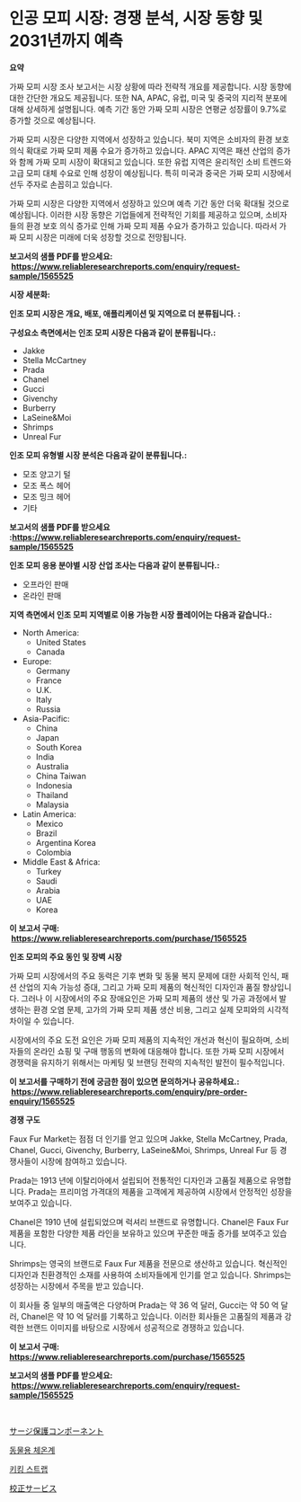 <p><h1>인공 모피 시장: 경쟁 분석, 시장 동향 및 2031년까지 예측</h1></p><p><strong>요약</strong></p>
<p><p>가짜 모피 시장 조사 보고서는 시장 상황에 따라 전략적 개요를 제공합니다. 시장 동향에 대한 간단한 개요도 제공됩니다. 또한 NA, APAC, 유럽, 미국 및 중국의 지리적 분포에 대해 상세하게 설명됩니다. 예측 기간 동안 가짜 모피 시장은 연평균 성장률이 9.7%로 증가할 것으로 예상됩니다.</p><p>가짜 모피 시장은 다양한 지역에서 성장하고 있습니다. 북미 지역은 소비자의 환경 보호 의식 확대로 가짜 모피 제품 수요가 증가하고 있습니다. APAC 지역은 패션 산업의 증가와 함께 가짜 모피 시장이 확대되고 있습니다. 또한 유럽 지역은 윤리적인 소비 트렌드와 고급 모피 대체 수요로 인해 성장이 예상됩니다. 특히 미국과 중국은 가짜 모피 시장에서 선두 주자로 손꼽히고 있습니다.</p><p>가짜 모피 시장은 다양한 지역에서 성장하고 있으며 예측 기간 동안 더욱 확대될 것으로 예상됩니다. 이러한 시장 동향은 기업들에게 전략적인 기회를 제공하고 있으며, 소비자들의 환경 보호 의식 증가로 인해 가짜 모피 제품 수요가 증가하고 있습니다. 따라서 가짜 모피 시장은 미래에 더욱 성장할 것으로 전망됩니다.</p></p>
<p><strong>보고서의 샘플 PDF를 받으세요: &nbsp;<a href="https://www.reliableresearchreports.com/enquiry/request-sample/1565525">https://www.reliableresearchreports.com/enquiry/request-sample/1565525</a></strong></p>
<p><strong>시장 세분화:</strong></p>
<p><strong> 인조 모피 시장은 개요, 배포, 애플리케이션 및 지역으로 더 분류됩니다. :</strong></p>
<p><strong>구성요소 측면에서는 인조 모피 시장은 다음과 같이 분류됩니다.:</strong></p>
<p><ul><li>Jakke</li><li>Stella McCartney</li><li>Prada</li><li>Chanel</li><li>Gucci</li><li>Givenchy</li><li>Burberry</li><li>LaSeine&Moi</li><li>Shrimps</li><li>Unreal Fur</li></ul></p>
<p><strong> 인조 모피 유형별 시장 분석은 다음과 같이 분류됩니다.:</strong></p>
<p><ul><li>모조 양고기 털</li><li>모조 폭스 헤어</li><li>모조 밍크 헤어</li><li>기타</li></ul></p>
<p><strong>보고서의 샘플 PDF를 받으세요 :<a href="https://www.reliableresearchreports.com/enquiry/request-sample/1565525">https://www.reliableresearchreports.com/enquiry/request-sample/1565525</a></strong></p>
<p><strong> 인조 모피 응용 분야별 시장 산업 조사는 다음과 같이 분류됩니다.:</strong></p>
<p><ul><li>오프라인 판매</li><li>온라인 판매</li></ul></p>
<p><strong>지역 측면에서 인조 모피 지역별로 이용 가능한 시장 플레이어는 다음과 같습니다.:</strong></p>
<p><ul>
    <li>
        North America:
        <ul>
            <li>United States</li>
            <li>Canada</li>
        </ul>
    </li>
    <li>
        Europe:
        <ul>
            <li>Germany</li>
            <li>France</li>
            <li>U.K.</li>
            <li>Italy</li>
            <li>Russia</li>
        </ul>
    </li>
    <li>
        Asia-Pacific:
        <ul>
            <li>China</li>
            <li>Japan</li>
            <li>South Korea</li>
            <li>India</li>
            <li>Australia</li>
            <li>China Taiwan</li>
            <li>Indonesia</li>
            <li>Thailand</li>
            <li>Malaysia</li>
        </ul>
    </li>
    <li>
        Latin America:
        <ul>
            <li>Mexico</li>
            <li>Brazil</li>
            <li>Argentina Korea</li>
            <li>Colombia</li>
        </ul>
    </li>
    <li>
        Middle East & Africa:
        <ul>
            <li>Turkey</li>
            <li>Saudi</li>
            <li>Arabia</li>
            <li>UAE</li>
            <li>Korea</li>
        </ul>
    </li>
    </ul></p>
<p><strong>이 보고서 구매: &nbsp;<a href="https://www.reliableresearchreports.com/purchase/1565525">https://www.reliableresearchreports.com/purchase/1565525</a></strong></p>
<p><strong>인조 모피의 주요 동인 및 장벽 시장</strong></p>
<p><p>가짜 모피 시장에서의 주요 동력은 기후 변화 및 동물 복지 문제에 대한 사회적 인식, 패션 산업의 지속 가능성 증대, 그리고 가짜 모피 제품의 혁신적인 디자인과 품질 향상입니다. 그러나 이 시장에서의 주요 장애요인은 가짜 모피 제품의 생산 및 가공 과정에서 발생하는 환경 오염 문제, 고가의 가짜 모피 제품 생산 비용, 그리고 실제 모피와의 시각적 차이일 수 있습니다.</p><p>시장에서의 주요 도전 요인은 가짜 모피 제품의 지속적인 개선과 혁신이 필요하며, 소비자들의 온라인 쇼핑 및 구매 행동의 변화에 대응해야 합니다. 또한 가짜 모피 시장에서 경쟁력을 유지하기 위해서는 마케팅 및 브랜딩 전략의 지속적인 발전이 필수적입니다.</p></p>
<p><strong>이 보고서를 구매하기 전에 궁금한 점이 있으면 문의하거나 공유하세요.: &nbsp;<a href="https://www.reliableresearchreports.com/enquiry/pre-order-enquiry/1565525">https://www.reliableresearchreports.com/enquiry/pre-order-enquiry/1565525</a></strong></p>
<p><strong>경쟁 구도</strong></p>
<p><p>Faux Fur Market는 점점 더 인기를 얻고 있으며 Jakke, Stella McCartney, Prada, Chanel, Gucci, Givenchy, Burberry, LaSeine&Moi, Shrimps, Unreal Fur 등 경쟁사들이 시장에 참여하고 있습니다.</p><p>Prada는 1913 년에 이탈리아에서 설립되어 전통적인 디자인과 고품질 제품으로 유명합니다. Prada는 프리미엄 가격대의 제품을 고객에게 제공하여 시장에서 안정적인 성장을 보여주고 있습니다. </p><p>Chanel은 1910 년에 설립되었으며 럭셔리 브랜드로 유명합니다. Chanel은 Faux Fur 제품을 포함한 다양한 제품 라인을 보유하고 있으며 꾸준한 매출 증가를 보여주고 있습니다.</p><p>Shrimps는 영국의 브랜드로 Faux Fur 제품을 전문으로 생산하고 있습니다. 혁신적인 디자인과 친환경적인 소재를 사용하여 소비자들에게 인기를 얻고 있습니다. Shrimps는 성장하는 시장에서 주목을 받고 있습니다.</p><p>이 회사들 중 일부의 매출액은 다양하며 Prada는 약 36 억 달러, Gucci는 약 50 억 달러, Chanel은 약 10 억 달러를 기록하고 있습니다. 이러한 회사들은 고품질의 제품과 강력한 브랜드 이미지를 바탕으로 시장에서 성공적으로 경쟁하고 있습니다.</p></p>
<p><strong>이 보고서 구매: &nbsp; <a href="https://www.reliableresearchreports.com/purchase/1565525">https://www.reliableresearchreports.com/purchase/1565525</a></strong></p>
<p><strong>보고서의 샘플 PDF를 받으세요: &nbsp;<a href="https://www.reliableresearchreports.com/enquiry/request-sample/1565525">https://www.reliableresearchreports.com/enquiry/request-sample/1565525</a></strong><strong></strong></p>
<p>&nbsp;</p>
<p><p><a href="https://github.com/marbadji/Market-Research-Report-List-1/blob/main/18427445944.md">サージ保護コンポーネント</a></p><p><a href="https://medium.com/@giovanileannon/%EC%88%98%EC%9D%98%ED%95%99%EC%9A%A9-%EC%B2%B4%EC%98%A8%EA%B3%84-%EC%8B%9C%EC%9E%A5-%EA%B7%9C%EB%AA%A8-%EC%8B%9C%EC%9E%A5-%EC%A0%84%EB%A7%9D-%EB%B0%8F-%EC%8B%9C%EC%9E%A5-%EC%98%88%EC%B8%A1-2024%EB%85%84%EB%B6%80%ED%84%B0-2031%EB%85%84%EA%B9%8C%EC%A7%80-8e65dbf2a5b7">동물용 체온계</a></p><p><a href="https://medium.com/@angelardelean202220221/%ED%82%A5-%EC%8A%A4%ED%8A%B8%EB%9E%A9-%EC%8B%9C%EC%9E%A5-%EA%B7%9C%EB%AA%A8%EB%8A%94-%EA%B8%80%EB%A1%9C%EB%B2%8C-%EC%82%B0%EC%97%85%EC%97%90%EC%84%9C-%EC%B5%9C%EC%A0%81%EC%9D%98-%EB%A7%88%EC%BC%80%ED%8C%85-%EC%B1%84%EB%84%90%EC%9D%84-%EB%82%98%ED%83%80%EB%83%85%EB%8B%88%EB%8B%A4-87dd3a96fce3">키킹 스트랩</a></p><p><a href="https://github.com/KaydenJohns1964/Market-Research-Report-List-1/blob/main/72557845945.md">校正サービス</a></p></p>